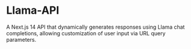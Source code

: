 # Llama-API
A Next.js 14 API that dynamically generates responses using Llama chat completions, allowing customization of user input via URL query parameters.
